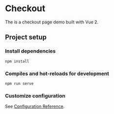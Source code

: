 # Checkout
The is a checkout page demo built with Vue 2.

## Project setup

### Install dependencies
```
npm install
```

### Compiles and hot-reloads for development
```
npm run serve
```

### Customize configuration
See [Configuration Reference](https://cli.vuejs.org/config/).
